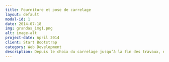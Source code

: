 ```yaml
---
title: Fourniture et pose de carrelage
layout: default
modal-id: 1
date: 2014-07-18
img: grandas_img1.png
alt: image-alt
project-date: April 2014
client: Start Bootstrap
category: Web Development
description: Depuis le choix du carrelage jusqu’à la fin des travaux, nous restons à vos côtés afin que notre expérience puisse vous guider dans vos choix. La pose de carrelage étant notre activité principale, nous sommes en mesure de poser tout type de format.
---
```

